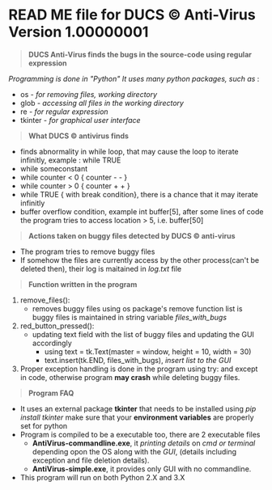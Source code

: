 # READ ME file for DUCS &copy; Anti-Virus Version 1.00000001

> **DUCS Anti-Virus finds the bugs in the source-code using regular expression**

_Programming is done in "Python"
It uses many python packages, such as_ : 

* os - _for removing files, working directory_
* glob - _accessing all files in the working directory_ 
* re - _for regular expression_
* tkinter - _for graphical user interface_

> **What DUCS &copy; antivirus finds** 

* finds abnormality in while loop, that may cause the loop to iterate infinitly, example : while TRUE 
* while someconstant 
* while counter < 0 
{ counter - - }
* while counter > 0 
{ counter + + }
* while TRUE { with break condition}, there is a chance that it may iterate infinitly 
* buffer overflow condition, example int buffer[5], after some lines of code the program tries to access location > 5, i.e.  buffer[50]

> **Actions taken on buggy files detected by DUCS &copy; anti-virus** 

* The program tries to remove buggy files 
* If somehow the files are currently access by the other process(can't be deleted then), their log is maitained in _log.txt_ file 

> **Function written in the program**

1. remove_files():
    + removes buggy files using os package's remove function 
    list is buggy files is maintained in string variable _files_with_bugs_
2. red_button_pressed():
    + updating text field with the list of buggy files and updating the GUI accordingly
		+ using text = tk.Text(master = window, height = 10, width = 30)
		+ text.insert(tk.END, files_with_bugs), _insert list to the GUI_
3. Proper exception handling is done in the program using try: and except in code, otherwise program __may crash__ while deleting buggy files. 

> **Program FAQ**

* It uses an external package __tkinter__ that needs to be installed using _pip install tkinter_ make sure that your __environment variables__ are properly set for python 
* Program is compiled to be a executable too, there are 2 executable files
    + __AntiVirus-commandline.exe__, it _printing details_ on _cmd or terminal_ depending opon the OS along with the _GUI_, (details including exception and file deletion details).
    + __AntiVirus-simple.exe__, it provides only GUI with no commandline.
* This program will run on both Python 2.X and 3.X
    
